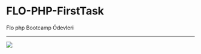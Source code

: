 # FLO-PHP-FirstTask


Flo php Bootcamp Ödevleri <hr>
<img src="https://encrypted-tbn0.gstatic.com/images?q=tbn:ANd9GcSS8fjdireR5bgGErbvqr9pY_2A1yl87DTTdWr36JNhE0izFyX129BABP35HWImhuwbnW8&usqp=CAU" align="center"/>

